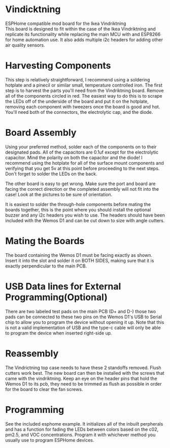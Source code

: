 # Vindicktning
ESPHome compatible mod board for the Ikea Vindriktning  
This board is designed to fit within the case of the Ikea Vindriktning and
replicate its functionality while replacing the main MCU with and ESP8266 for
home automation use. It also adds multiple i2c headers for adding other air 
quality sensors.

# Harvesting Components
This step is relatively straightforward, I recommend using a soldering 
hotplate and a pinecil or similar small, temperature controlled iron.
The first step is to harvest the parts you'll need from the Vindriktning
 board. Remove all of the components circled in red. The easiest way to do this
 is to scrape the LEDs off of the underside of the board and put it on the
hotplate, removing each component with tweezers once the board is good and hot.  
You'll need both of the connectors, the electrolytic cap, and the diode.

# Board Assembly
Using your preferred method, solder each of the components on to their 
designated pads. All of the capacitors are 0.1uf except for the electrolytic 
capacitor. Mind the polarity on both the capacitor and the diode! I 
recommend using the hotplate for all of the surface mount components and
verifying that you get 5v at this point before proceeding to the next steps.
Don't forget to solder the LEDs on the back.

The other board is easy to get wrong. Make sure the port and board are
facing the correct direction or the completed assembly will not fit into the
case! Look at the pictures to be sure of orientation.

It is easiest to solder the through-hole components before mating the boards 
together, this is the point where you should install the optional buzzer and 
any i2c headers you wish to use. The headers should have been included with the 
Wemos D1 and can be cut down to size with angle cutters.

# Mating the Boards
The board containing the Wemos D1 must be facing exactly as shown. Insert it 
into the slot and solder it on BOTH SIDES, making sure that it is exactly
perpendicular to the main PCB.

# USB Data lines for External Programming(Optional)
There are two labeled test pads on the main PCB (D+ and D-) those two pads can
be connected to these two pins on the Wemos D1's USB to Serial chip to allow
you to program the device without opening it up. Note that this is not a valid
implementation of USB and the type-c cable will only be able to program the
device when inserted right-side up.


# Reassembly
The Vindrictning top case needs to have these 2 standoffs removed. Flush 
cutters work best. The new board can then be installed with the screws that 
came with the vindriktning. Keep an eye on the header pins that hold the 
Wemos D1 to its pcb, they need to be trimmed as flush as possible in order for 
the board to clear the fan screws.

# Programming
See the included esphome example. It initializes all of the inbuilt perpherals 
and has a function for fading the LEDs between colors based on the c02, pm2.5, 
and VOC concentrations. Program it with whichever method you usually use to 
program ESPHome devices.
